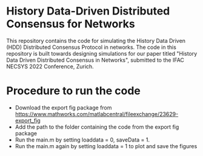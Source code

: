 # History Data-Driven Distributed Consensus for Networks
This repository contains the code for simulating the History Data Driven (HDD) Distributed Consensus Protocol in networks. The code in this repository is built towards designing simulations for our paper titled "History Data Driven Distributed Consensus in Networks", submitted to the IFAC NECSYS 2022 Conference, Zurich.

# Procedure to run the code
- Download the export fig package from https://www.mathworks.com/matlabcentral/fileexchange/23629-export_fig
- Add the path to the folder containing the code from the export fig package
- Run the main.m by setting loaddata = 0, saveData = 1.
- Run the main.m again by setting loaddata = 1 to plot and save the figures
